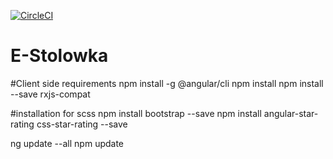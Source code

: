 [![CircleCI](https://circleci.com/gh/Wheezyx/E-Stolowka/tree/master.svg?style=svg)](https://circleci.com/gh/Wheezyx/E-Stolowka/tree/master)

# E-Stolowka

#Client side requirements
npm install -g @angular/cli
npm install
npm install --save rxjs-compat

#installation for scss
npm install bootstrap --save
npm install angular-star-rating css-star-rating --save

ng update --all
npm update
